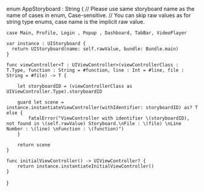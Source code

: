 
enum AppStoryboard : String {
    // Please use same storyboard name as the name of cases in enum, Case-sensitive.
    // You can skip raw values as for string type enums, case name is the implicit raw value.
    
    case Main, Profile, Login , Popup , Dashboard, TabBar, VideoPlayer
    
    var instance : UIStoryboard {
      return UIStoryboard(name: self.rawValue, bundle: Bundle.main)
    }
    
    func viewController<T : UIViewController>(viewControllerClass : T.Type, function : String = #function, line : Int = #line, file : String = #file) -> T {
        
        let storyboardID = (viewControllerClass as UIViewController.Type).storyboardID
         
        guard let scene = instance.instantiateViewController(withIdentifier: storyboardID) as? T else {
            fatalError("ViewController with identifier \(storyboardID), not found in \(self.rawValue) Storyboard.\nFile : \(file) \nLine Number : \(line) \nFunction : \(function)")
        }
        
        return scene
    }
    
    func initialViewController() -> UIViewController? {
        return instance.instantiateInitialViewController()
    }
    
}
